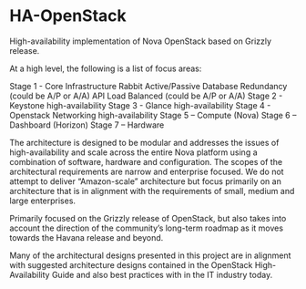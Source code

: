 HA-OpenStack
============

High-availability implementation of Nova OpenStack based on Grizzly release.

At a high level, the following is a list of focus areas:

Stage 1 - Core Infrastructure
          Rabbit Active/Passive
          Database Redundancy (could be A/P or A/A)
          API Load Balanced (could be A/P or A/A)
Stage 2 - Keystone high-availability
Stage 3 - Glance high-availability
Stage 4 - Openstack Networking high-availability
Stage 5 – Compute (Nova)
Stage 6 – Dashboard (Horizon)
Stage 7 – Hardware

The architecture is designed to be modular and addresses the issues of high-availability and scale across the entire Nova platform using a combination of software, hardware and configuration. The scopes of the architectural requirements are narrow and enterprise focused. We do not attempt to deliver “Amazon-scale” architecture but focus primarily on an architecture that is in alignment with the requirements of small, medium and large enterprises. 

Primarily focused on the Grizzly release of OpenStack, but also takes into account the direction of the community’s long-term roadmap as it moves towards the Havana release and beyond. 

Many of the architectural designs presented in this project are in alignment with suggested architecture designs contained in the OpenStack High-Availability Guide and also best practices with in the IT industry today.

